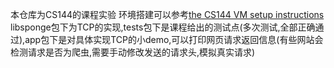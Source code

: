 本仓库为CS144的课程实验
环境搭建可以参考[the CS144 VM setup instructions](https://web.stanford.edu/class/cs144/vm_howto)
libsponge包下为TCP的实现,tests包下是课程给出的测试点(多次测试,全部正确通过),app包下是对具体实现TCP的小demo,可以打印网页请求返回信息(有些网站会检测请求是否为爬虫,需要手动修改发送的请求头,模拟真实请求)
